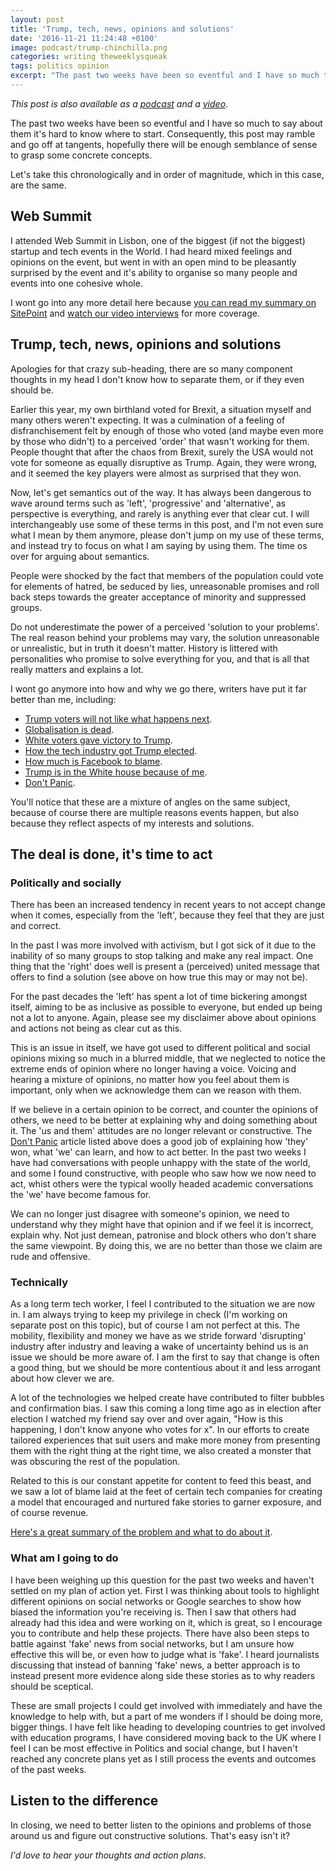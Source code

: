 ```yaml
---
layout: post
title: 'Trump, tech, news, opinions and solutions'
date: '2016-11-21 11:24:48 +0100'
image: podcast/trump-chinchilla.png
categories: writing theweeklysqueak
tags: politics opinion
excerpt: "The past two weeks have been so eventful and I have so much to say about them it's hard to know where to start. Consequently, this post may ramble and go off at tangents, hopefully there will be enough semblance of sense to grasp some concrete concepts. Let's take this chronologically and in order of magnitude, which in this case, are the same."
---
```


_This post is also available as a [podcast](https://soundcloud.com/the-weekly-squeak/web-summit-trump-tech-news-opinions-and-solutions) and a [video](https://youtu.be/RqmLLwmxFPg)_.

The past two weeks have been so eventful and I have so much to say about them it's hard to know where to start. Consequently, this post may ramble and go off at tangents, hopefully there will be enough semblance of sense to grasp some concrete concepts.

Let's take this chronologically and in order of magnitude, which in this case, are the same.

## Web Summit

I attended Web Summit in Lisbon, one of the biggest (if not the biggest) startup and tech events in the World. I had heard mixed feelings and opinions on the event, but went in with an open mind to be pleasantly surprised by the event and it's ability to organise so many people and events into one cohesive whole.

I wont go into any more detail here because [you can read my summary on SitePoint](https://www.sitepoint.com/web-summit-2016-iot-learning-chatbots-biohacking-more/) and [watch our video interviews](https://www.youtube.com/playlist?list=PL1fnzsSshABw3IvKkbnM1EeQn2Fg2Q8e4) for more coverage.

## Trump, tech, news, opinions and solutions

Apologies for that crazy sub-heading, there are so many component thoughts in my head I don't know how to separate them, or if they even should be.

Earlier this year, my own birthland voted for Brexit, a situation myself and many others weren't expecting. It was a culmination of a feeling of disfranchisement felt by enough of those who voted (and maybe even more by those who didn't) to a perceived 'order' that wasn't working for them. People thought that after the chaos from Brexit, surely the USA would not vote for someone as equally disruptive as Trump. Again, they were wrong, and it seemed the key players were almost as surprised that they won.

Now, let's get semantics out of the way. It has always been dangerous to wave around terms such as 'left', 'progressive' and 'alternative', as perspective is everything, and rarely is anything ever that clear cut. I will interchangeably use some of these terms in this post, and I'm not even sure what I mean by them anymore, please don't jump on my use of these terms, and instead try to focus on what I am saying by using them. The time os over for arguing about semantics.

People were shocked by the fact that members of the population could vote for elements of hatred, be seduced by lies, unreasonable promises and roll back steps towards the greater acceptance of minority and suppressed groups.

Do not underestimate the power of a perceived 'solution to your problems'. The real reason behind your problems may vary, the solution unreasonable or unrealistic, but in truth it doesn't matter. History is littered with personalities who promise to solve everything for you, and that is all that really matters and explains a lot.

I wont go anymore into how and why we go there, writers have put it far better than me, including:

- [Trump voters will not like what happens next](https://www.washingtonpost.com/opinions/trump-voters-will-not-like-what-happens-next/2016/11/09/e346ffc2-a67f-11e6-8fc0-7be8f848c492_story.html).
- [Globalisation is dead](http://www.theguardian.com/commentisfree/2016/nov/09/globalisation-dead-white-supremacy-trump-neoliberal).
- [White voters gave victory to Trump](http://www.theguardian.com/us-news/2016/nov/09/white-voters-victory-donald-trump-exit-polls).
- [How the tech industry got Trump elected](http://thenextweb.com/politics/2016/11/10/how-the-tech-industry-got-donald-trump-elected/).
- [How much is Facebook to blame](http://gizmodo.com/how-much-is-facebook-to-blame-1788773278).
- [Trump is in the White house because of me](https://www.washingtonpost.com/news/the-intersect/wp/2016/11/17/facebook-fake-news-writer-i-think-donald-trump-is-in-the-white-house-because-of-me/).
- [Don't Panic](http://www.cracked.com/blog/dont-panic/).

You'll notice that these are a mixture of angles on the same subject, because of course there are multiple reasons events happen, but also because they reflect aspects of my interests and solutions.

## The deal is done, it's time to act

### Politically and socially

There has been an increased tendency in recent years to not accept change when it comes, especially from the 'left', because they feel that they are just and correct.

In the past I was more involved with activism, but I got sick of it due to the inability of so many groups to stop talking and make any real impact. One thing that the 'right' does well is present a (perceived) united message that offers to find a solution (see above on how true this may or may not be).

For the past decades the 'left' has spent a lot of time bickering amongst itself, aiming to be as inclusive as possible to everyone, but ended up being not a lot to anyone. Again, please see my disclaimer above about opinions and actions not being as clear cut as this.

This is an issue in itself, we have got used to different political and social opinions mixing so much in a blurred middle, that we neglected to notice the extreme ends of opinion where no longer having a voice. Voicing and hearing a mixture of opinions, no matter how you feel about them is important, only when we acknowledge them can we reason with them.

If we believe in a certain opinion to be correct, and counter the opinions of others, we need to be better at explaining why and doing something about it. The 'us and them' attitudes are no longer relevant or constructive. The [Don't Panic](http://www.cracked.com/blog/dont-panic/) article listed above does a good job of explaining how 'they' won, what 'we' can learn, and how to act better. In the past two weeks I have had conversations with people unhappy with the state of the world, and some I found constructive, with people who saw how we now need to act, whist others were the typical woolly headed academic conversations the 'we' have become famous for.

We can no longer just disagree with someone's opinion, we need to understand why they might have that opinion and if we feel it is incorrect, explain why. Not just demean, patronise and block others who don't share the same viewpoint. By doing this, we are no better than those we claim are rude and offensive.

### Technically

As a long term tech worker, I feel I contributed to the situation we are now in. I am always trying to keep my privilege in check (I'm working on separate post on this topic), but of course I am not perfect at this. The mobility, flexibility and money we have as we stride forward 'disrupting' industry after industry and leaving a wake of uncertainty behind us is an issue we should be more aware of. I am the first to say that change is often a good thing, but we should be more contentious about it and less arrogant about how clever we are.

A lot of the technologies we helped create have contributed to filter bubbles and confirmation bias. I saw this coming a long time ago as in election after election I watched my friend say over and over again, "How is this happening, I don't know anyone who votes for x". In our efforts to create tailored experiences that suit users and make more money from presenting them with the right thing at the right time, we also created a monster that was obscuring the rest of the population.

Related to this is our constant appetite for content to feed this beast, and we saw a lot of blame laid at the feet of certain tech companies for creating a model that encouraged and nurtured fake stories to garner exposure, and of course revenue.

[Here's a great summary of the problem and what to do about it](https://medium.com/whither-news/a-call-for-cooperation-against-fake-news-d7d94bb6e0d4).

### What am I going to do

I have been weighing up this question for the past two weeks and haven't settled on my plan of action yet. First I was thinking about tools to highlight different opinions on social networks or Google searches to show how biased the information you're receiving is. Then I saw that others had already had this idea and were working on it, which is great, so I encourage you to contribute and help these projects. There have also been steps to battle against 'fake' news from social networks, but I am unsure how effective this will be, or even how to judge what is 'fake'. I heard journalists discussing that instead of banning 'fake' news, a better approach is to instead present more evidence along side these stories as to why readers should be sceptical.

These are small projects I could get involved with immediately and have the knowledge to help with, but a part of me wonders if I should be doing more, bigger things. I have felt like heading to developing countries to get involved with education programs, I have considered moving back to the UK where I feel I can be most effective in Politics and social change, but I haven't reached any concrete plans yet as I still process the events and outcomes of the past weeks.

## Listen to the difference

In closing, we need to better listen to the opinions and problems of those around us and figure out constructive solutions. That's easy isn't it?

_I'd love to hear your thoughts and action plans_.
